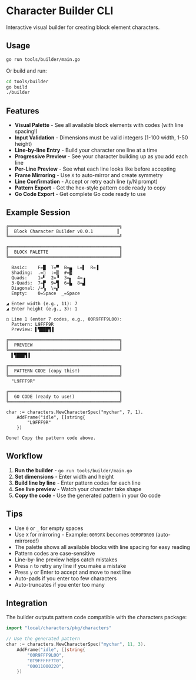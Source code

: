 # Character Builder CLI

Interactive visual builder for creating block element characters.

## Usage

```bash
go run tools/builder/main.go
```

Or build and run:

```bash
cd tools/builder
go build
./builder
```

## Features

- **Visual Palette** - See all available block elements with codes (with line spacing!)
- **Input Validation** - Dimensions must be valid integers (1-100 width, 1-50 height)
- **Line-by-line Entry** - Build your character one line at a time
- **Progressive Preview** - See your character building up as you add each line
- **Per-Line Preview** - See what each line looks like before accepting
- **Frame Mirroring** - Use `X` to auto-mirror and create symmetry
- **Line Confirmation** - Accept or retry each line (y/N prompt)
- **Pattern Export** - Get the hex-style pattern code ready to copy
- **Go Code Export** - Get complete Go code ready to use

## Example Session

```
╔══════════════════════════════════════════╗
║  Block Character Builder v0.0.1         ║
╚══════════════════════════════════════════╝

╔══════════════════════════════════════════╗
║  BLOCK PALETTE                           ║
╚══════════════════════════════════════════╝

  Basic:    F=█  T=▀  B=▄  L=▌  R=▐
  Shading:  .=░  :=▒  #=▓
  Quads:    1=▘  2=▝  3=▖  4=▗
  3-Quads:  7=▛  9=▜  6=▙  8=▟
  Diagonal: /=▚  \=▞
  Empty:    0=Space  _=Space

◢ Enter width (e.g., 11): 7
◢ Enter height (e.g., 3): 1

▢ Line 1 (enter 7 codes, e.g., 00R9FFF9L00):
  Pattern: L9FFF9R
  Preview: ▌▜███▜▐

╔══════════════════════════════════════════╗
║  PREVIEW                                 ║
╚══════════════════════════════════════════╝
  ▌▜███▜▐

╔══════════════════════════════════════════╗
║  PATTERN CODE (copy this!)               ║
╚══════════════════════════════════════════╝
  "L9FFF9R"

╔══════════════════════════════════════════╗
║  GO CODE (ready to use!)                 ║
╚══════════════════════════════════════════╝

char := characters.NewCharacterSpec("mychar", 7, 1).
    AddFrame("idle", []string{
        "L9FFF9R"
    })

Done! Copy the pattern code above.
```

## Workflow

1. **Run the builder** - `go run tools/builder/main.go`
2. **Set dimensions** - Enter width and height
3. **Build line by line** - Enter pattern codes for each line
4. **See live preview** - Watch your character take shape
5. **Copy the code** - Use the generated pattern in your Go code

## Tips

- Use `0` or `_` for empty spaces
- Use `X` for mirroring - Example: `00R9FX` becomes `00R9F9R00` (auto-mirrored!)
- The palette shows all available blocks with line spacing for easy reading
- Pattern codes are case-sensitive
- Line-by-line preview helps catch mistakes
- Press `n` to retry any line if you make a mistake
- Press `y` or Enter to accept and move to next line
- Auto-pads if you enter too few characters
- Auto-truncates if you enter too many

## Integration

The builder outputs pattern code compatible with the characters package:

```go
import "local/characters/pkg/characters"

// Use the generated pattern
char := characters.NewCharacterSpec("mychar", 11, 3).
    AddFrame("idle", []string{
        "00R9FFF9L00",
        "0T9FFFFF7T0",
        "00011000220",
    })
```

